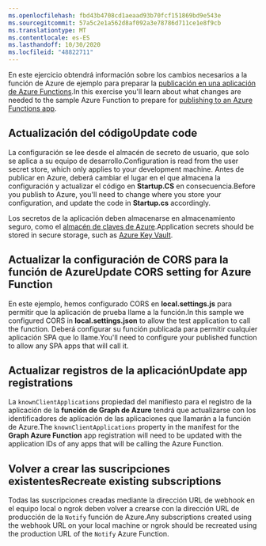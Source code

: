 ```yaml
---
ms.openlocfilehash: fbd43b4708cd1aeaad93b70fcf151869bd9e543e
ms.sourcegitcommit: 57a5c2e1a562d8af092a3e78786d711ce1e8f9cb
ms.translationtype: MT
ms.contentlocale: es-ES
ms.lasthandoff: 10/30/2020
ms.locfileid: "48822711"
---
```

<!-- markdownlint-disable MD002 MD041 -->

<span data-ttu-id="c33c7-101">En este ejercicio obtendrá información sobre los cambios necesarios a la función de Azure de ejemplo para preparar la [publicación en una aplicación de Azure Functions](https://docs.microsoft.com/azure/azure-functions/functions-run-local#publish).</span><span class="sxs-lookup"><span data-stu-id="c33c7-101">In this exercise you'll learn about what changes are needed to the sample Azure Function to prepare for [publishing to an Azure Functions app](https://docs.microsoft.com/azure/azure-functions/functions-run-local#publish).</span></span>

## <a name="update-code"></a><span data-ttu-id="c33c7-102">Actualización del código</span><span class="sxs-lookup"><span data-stu-id="c33c7-102">Update code</span></span>

<span data-ttu-id="c33c7-103">La configuración se lee desde el almacén de secreto de usuario, que solo se aplica a su equipo de desarrollo.</span><span class="sxs-lookup"><span data-stu-id="c33c7-103">Configuration is read from the user secret store, which only applies to your development machine.</span></span> <span data-ttu-id="c33c7-104">Antes de publicar en Azure, deberá cambiar el lugar en el que almacena la configuración y actualizar el código en **Startup.CS** en consecuencia.</span><span class="sxs-lookup"><span data-stu-id="c33c7-104">Before you publish to Azure, you'll need to change where you store your configuration, and update the code in **Startup.cs** accordingly.</span></span>

<span data-ttu-id="c33c7-105">Los secretos de la aplicación deben almacenarse en almacenamiento seguro, como el [almacén de claves de Azure](https://docs.microsoft.com/azure/key-vault/general/overview).</span><span class="sxs-lookup"><span data-stu-id="c33c7-105">Application secrets should be stored in secure storage, such as [Azure Key Vault](https://docs.microsoft.com/azure/key-vault/general/overview).</span></span>

## <a name="update-cors-setting-for-azure-function"></a><span data-ttu-id="c33c7-106">Actualizar la configuración de CORS para la función de Azure</span><span class="sxs-lookup"><span data-stu-id="c33c7-106">Update CORS setting for Azure Function</span></span>

<span data-ttu-id="c33c7-107">En este ejemplo, hemos configurado CORS en **local.settings.js** para permitir que la aplicación de prueba llame a la función.</span><span class="sxs-lookup"><span data-stu-id="c33c7-107">In this sample we configured CORS in **local.settings.json** to allow the test application to call the function.</span></span> <span data-ttu-id="c33c7-108">Deberá configurar su función publicada para permitir cualquier aplicación SPA que lo llame.</span><span class="sxs-lookup"><span data-stu-id="c33c7-108">You'll need to configure your published function to allow any SPA apps that will call it.</span></span>

## <a name="update-app-registrations"></a><span data-ttu-id="c33c7-109">Actualizar registros de la aplicación</span><span class="sxs-lookup"><span data-stu-id="c33c7-109">Update app registrations</span></span>

<span data-ttu-id="c33c7-110">La  `knownClientApplications` propiedad del manifiesto para el registro de la aplicación de la **función de Graph de Azure** tendrá que actualizarse con los identificadores de aplicación de las aplicaciones que llamarán a la función de Azure.</span><span class="sxs-lookup"><span data-stu-id="c33c7-110">The  `knownClientApplications` property in the manifest for the **Graph Azure Function** app registration will need to be updated with the application IDs of any apps that will be calling the Azure Function.</span></span>

## <a name="recreate-existing-subscriptions"></a><span data-ttu-id="c33c7-111">Volver a crear las suscripciones existentes</span><span class="sxs-lookup"><span data-stu-id="c33c7-111">Recreate existing subscriptions</span></span>

<span data-ttu-id="c33c7-112">Todas las suscripciones creadas mediante la dirección URL de webhook en el equipo local o ngrok deben volver a crearse con la dirección URL de producción de la `Notify` función de Azure.</span><span class="sxs-lookup"><span data-stu-id="c33c7-112">Any subscriptions created using the webhook URL on your local machine or ngrok should be recreated using the production URL of the `Notify` Azure Function.</span></span>
